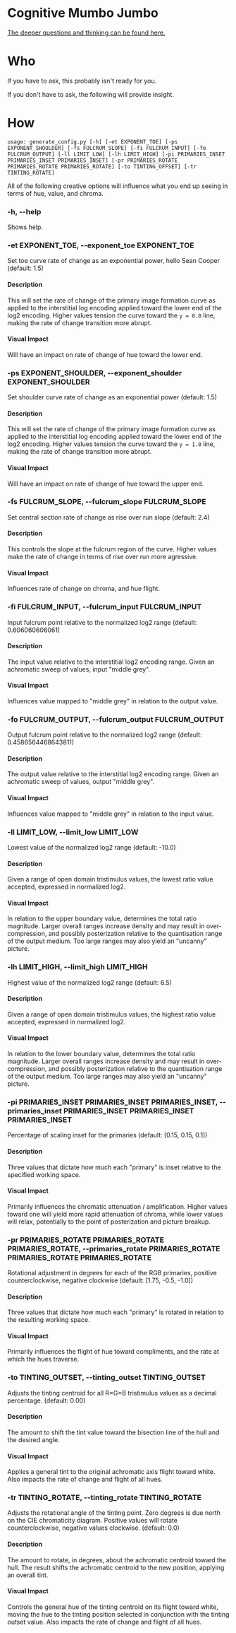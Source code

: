 # Cognitive Mumbo Jumbo
[The deeper questions and thinking can be found here.](https://github.com/sobotka/AgX-S2O3)


# **Who**
If you have to ask, this probably isn't ready for you.

If you don't have to ask, the following will provide insight.

# **How**

```
usage: generate_config.py [-h] [-et EXPONENT_TOE] [-ps EXPONENT_SHOULDER] [-fs FULCRUM_SLOPE] [-fi FULCRUM_INPUT] [-fo FULCRUM_OUTPUT] [-ll LIMIT_LOW] [-lh LIMIT_HIGH] [-pi PRIMARIES_INSET PRIMARIES_INSET PRIMARIES_INSET] [-pr PRIMARIES_ROTATE PRIMARIES_ROTATE PRIMARIES_ROTATE] [-to TINTING_OFFSET] [-tr TINTING_ROTATE]
```
All of the following creative options will influence what you end up seeing in terms of hue, value, and chroma.

### **-h, --help**
Shows help.

### **-et EXPONENT_TOE, --exponent_toe EXPONENT_TOE**
Set toe curve rate of change as an exponential power, hello Sean Cooper (default: 1.5)

#### **Description**
This will set the rate of change of the primary image formation curve as applied to the interstitial log encoding applied toward the lower end of the log2 encoding. Higher values tension the curve toward the `y = 0.0` line, making the rate of change transition more abrupt.

#### **Visual Impact**
Will have an impact on rate of change of hue toward the lower end.

### **-ps EXPONENT_SHOULDER, --exponent_shoulder EXPONENT_SHOULDER**
Set shoulder curve rate of change as an exponential power (default: 1.5)

#### **Description**
This will set the rate of change of the primary image formation curve as applied to the interstitial log encoding applied toward the lower end of the log2 encoding. Higher values tension the curve toward the `y = 1.0` line, making the rate of change transition more abrupt.

#### **Visual Impact**
Will have an impact on rate of change of hue toward the upper end.

### **-fs FULCRUM_SLOPE, --fulcrum_slope FULCRUM_SLOPE**
Set central section rate of change as rise over run slope (default: 2.4)

#### **Description**
This controls the slope at the fulcrum region of the curve. Higher values make the rate of change in terms of rise over run more agressive.

#### **Visual Impact**
Influences rate of change on chroma, and hue flight.

### **-fi FULCRUM_INPUT, --fulcrum_input FULCRUM_INPUT**
Input fulcrum point relative to the normalized log2 range (default: 0.606060606061)

#### **Description**
The input value relative to the interstitial log2 encoding range. Given an achromatic sweep of values, input "middle grey".

#### **Visual Impact**
Influences value mapped to "middle grey" in relation to the output value.

### **-fo FULCRUM_OUTPUT, --fulcrum_output FULCRUM_OUTPUT**
Output fulcrum point relative to the normalized log2 range (default: 0.4586564468643811)

#### **Description**
The output value relative to the interstitial log2 encoding range. Given an achromatic sweep of values, output "middle grey".

#### **Visual Impact**
Influences value mapped to "middle grey" in relation to the input value.

### **-ll LIMIT_LOW, --limit_low LIMIT_LOW**
Lowest value of the normalized log2 range (default: -10.0)

#### **Description**
Given a range of open domain tristimulus values, the lowest ratio value accepted, expressed in normalized log2.

#### **Visual Impact**
In relation to the upper boundary value, determines the total ratio magnitude. Larger overall ranges increase density and may result in over-compression, and possibly posterization relative to the quantisation range of the output medium. Too large ranges may also yield an "uncanny" picture.

### **-lh LIMIT_HIGH, --limit_high LIMIT_HIGH**
Highest value of the normalized log2 range (default: 6.5)

#### **Description**
Given a range of open domain tristimulus values, the highest ratio value accepted, expressed in normalized log2.

#### **Visual Impact**
In relation to the lower boundary value, determines the total ratio magnitude. Larger overall ranges increase density and may result in over-compression, and possibly posterization relative to the quantisation range of the output medium. Too large ranges may also yield an "uncanny" picture.

### **-pi PRIMARIES_INSET PRIMARIES_INSET PRIMARIES_INSET, --primaries_inset PRIMARIES_INSET PRIMARIES_INSET PRIMARIES_INSET**
Percentage of scaling inset for the primaries (default: [0.15, 0.15, 0.1])

#### **Description**
Three values that dictate how much each "primary" is inset relative to the specified working space.

#### **Visual Impact**
Primarily influences the chromatic attenuation / amplification. Higher values toward one will yield more rapid attenuation of chroma, while lower values will relax, potentially to the point of posterization and picture breakup.

### **-pr PRIMARIES_ROTATE PRIMARIES_ROTATE PRIMARIES_ROTATE, --primaries_rotate PRIMARIES_ROTATE PRIMARIES_ROTATE PRIMARIES_ROTATE**
Rotational adjustment in degrees for each of the RGB primaries, positive counterclockwise, negative clockwise (default: [1.75, -0.5, -1.0])

#### **Description**
Three values that dictate how much each "primary" is rotated in relation to the resulting working space.

#### **Visual Impact**
Primarily influences the flight of hue toward compliments, and the rate at which the hues traverse.

### **-to TINTING_OUTSET, --tinting_outset TINTING_OUTSET**
Adjusts the tinting centroid for all R=G=B tristimulus values as a decimal percentage. (default: 0.00)
#### **Description**
The amount to shift the tint value toward the bisection line of the hull and the desired angle.
#### **Visual Impact**
Applies a general tint to the original achromatic axis flight toward white. Also impacts the rate of change and flight of all hues.

### **-tr TINTING_ROTATE, --tinting_rotate TINTING_ROTATE**
Adjusts the rotational angle of the tinting point. Zero degrees is due north on the CIE chromaticity diagram. Positive values will rotate counterclockwise, negative values clockwise. (default: 0.0)
#### **Description**
The amount to rotate, in degrees, about the achromatic centroid toward the hull. The result shifts the achromatic centroid to the new position, applying an overall tint.
#### **Visual Impact**
Controls the general hue of the tinting centroid on its flight toward white, moving the hue to the tinting position selected in conjunction with the tinting outset value. Also impacts the rate of change and flight of all hues.
